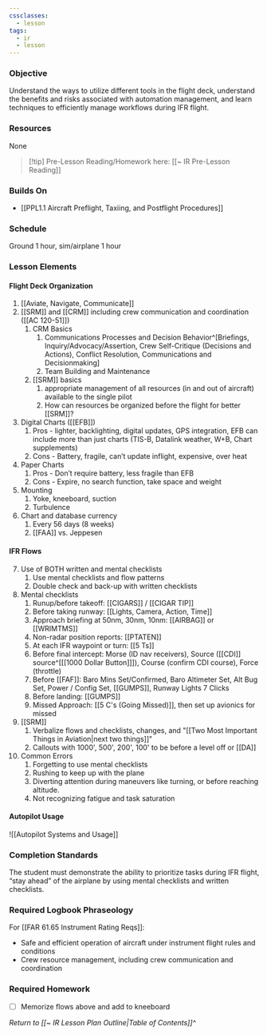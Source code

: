 ```yaml
---
cssclasses:
  - lesson
tags:
  - ir
  - lesson
---
```

### Objective
Understand the ways to utilize different tools in the flight deck, understand the benefits and risks associated with automation management, and learn techniques to efficiently manage workflows during IFR flight. 

### Resources
None

> [!tip] Pre-Lesson Reading/Homework here: [[~ IR Pre-Lesson Reading]]

### Builds On
- [[PPL1.1 Aircraft Preflight, Taxiing, and Postflight Procedures]]

### Schedule
Ground 1 hour, sim/airplane 1 hour

### Lesson Elements
#### Flight Deck Organization
1. [[Aviate, Navigate, Communicate]]
2. [[SRM]] and [[CRM]] including crew communication and coordination ([[AC 120-51]])
	1. CRM Basics
		1. Communications Processes and Decision Behavior^[Briefings, Inquiry/Advocacy/Assertion, Crew Self-Critique (Decisions and Actions), Conflict Resolution, Communications and Decisionmaking]
		2. Team Building and Maintenance
	2. [[SRM]] basics
		1. appropriate management of all resources (in and out of aircraft) available to the single pilot
		2. How can resources be organized before the flight for better [[SRM]]?
3. Digital Charts ([[EFB]])
	1. Pros - lighter, backlighting, digital updates, GPS integration, EFB can include more than just charts (TIS-B, Datalink weather, W+B, Chart supplements)
	2. Cons - Battery, fragile, can’t update inflight, expensive, over heat
4. Paper Charts
	1. Pros - Don’t require battery, less fragile than EFB
	2. Cons - Expire, no search function, take space and weight
5. Mounting
	1. Yoke, kneeboard, suction
	2. Turbulence
6. Chart and database currency
	1. Every 56 days (8 weeks)
	2. [[FAA]] vs. Jeppesen

#### IFR Flows
7. Use of BOTH written and mental checklists 
	1. Use mental checklists and flow patterns 
	2. Double check and back-up with written checklists 
8. Mental checklists 
	1. Runup/before takeoff: [[CIGARS]] / [[CIGAR TIP]]
	2. Before taking runway: [[Lights, Camera, Action, Time]]
	4. Approach briefing at 50nm, 30nm, 10nm: [[AIRBAG]] or [[WRIMTMS]]
	5. Non-radar position reports: [[PTATEN]]
	6. At each IFR waypoint or turn: [[5 Ts]]
	7. Before final intercept: Morse (ID nav receivers), Source ([[CDI]] source^[[[1000 Dollar Button]]]), Course (confirm CDI course), Force (throttle)
	8. Before [[FAF]]: Baro Mins Set/Confirmed, Baro Altimeter Set, Alt Bug Set, Power / Config Set, [[GUMPS]], Runway Lights 7 Clicks
	9. Before landing: [[GUMPS]]
	10. Missed Approach: [[5 C's (Going Missed)]], then set up avionics for missed
9. [[SRM]]
	1. Verbalize flows and checklists, changes, and "[[Two Most Important Things in Aviation|next two things]]"
	2. Callouts with 1000', 500', 200', 100' to be before a level off or [[DA]]
10. Common Errors 
	1. Forgetting to use mental checklists 
	2. Rushing to keep up with the plane 
	3. Diverting attention during maneuvers like turning, or before reaching altitude. 
	4. Not recognizing fatigue and task saturation

#### Autopilot Usage
![[Autopilot Systems and Usage]]

### Completion Standards
The student must demonstrate the ability to prioritize tasks during IFR flight, “stay ahead” of the airplane by using mental checklists and written checklists.

### Required Logbook Phraseology
For [[FAR 61.65 Instrument Rating Reqs]]:
- Safe and efficient operation of aircraft under instrument flight rules and conditions
- Crew resource management, including crew communication and coordination

### Required Homework
- [ ] Memorize flows above and add to kneeboard

*Return to [[~ IR Lesson Plan Outline|Table of Contents]]^*